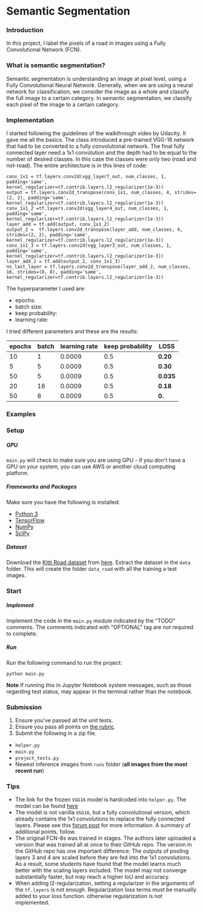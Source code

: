 # Semantic Segmentation
### Introduction
In this project, I label the pixels of a road in images using a Fully Convolutional Network (FCN).

### What is semantic segmentation?
Semantic segmentation is understanding an image at pixel level, using a Fully Convolutional Neural Network. Generally, when we are using a neural network for classification, we consider the image as a whole and classify the full image to a certain category. In semantic segmentation, we classify each pixel of the image to a certain category.

### Implementation
I started following the guidelines of the walkthrough video by Udacity. It gave me all the basics. The class introduced a pre-trained VGG-16 network that had to be converted to a fully convolutional network. The final fully connected layer need a 1x1 convolution and the depth had to be equal to the number of desired classes. In this case the classes were only two (road and not-road).
The entire architecture is in this lines of code:
```
conv_1x1 = tf.layers.conv2d(vgg_layer7_out, num_classes, 1, padding='same', kernel_regularizer=tf.contrib.layers.l2_regularizer(1e-3))
output = tf.layers.conv2d_transpose(conv_1x1, num_classes, 4, strides=(2, 2), padding='same',       kernel_regularizer=tf.contrib.layers.l2_regularizer(1e-3))
conv_1x1_2 =tf.layers.conv2d(vgg_layer4_out, num_classes, 1, padding='same', kernel_regularizer=tf.contrib.layers.l2_regularizer(1e-3))
layer_add = tf.add(output, conv_1x1_2)
output_2 =  tf.layers.conv2d_transpose(layer_add, num_classes, 4, strides=(2, 2), padding='same', kernel_regularizer=tf.contrib.layers.l2_regularizer(1e-3))
conv_1x1_3 = tf.layers.conv2d(vgg_layer3_out, num_classes, 1, padding='same', kernel_regularizer=tf.contrib.layers.l2_regularizer(1e-3))
layer_add_2 = tf.add(output_2, conv_1x1_3)
nn_last_layer = tf.layers.conv2d_transpose(layer_add_2, num_classes, 16, strides=(8, 8), padding='same', kernel_regularizer=tf.contrib.layers.l2_regularizer(1e-3))
```

The hyperparameter I used are:
- epochs:
- batch size:
- keep probability:
- learning rate:

I tried different parameters and these are the results:

| epochs  | batch | learning rate  | keep probability | LOSS |
| ------------- | ------------- | ------------- | ------------- | ------------- |
| 10  | 1 | 0.0009 | 0.5 | **0.20** |
| 5  | 5 | 0.0009 | 0.5 | **0.30** |
| 50  | 5 | 0.0009 | 0.5 | **0.035** |
| 20  | 16 | 0.0009 | 0.5 | **0.18** |
| 50  | 8 | 0.0009 | 0.5 | **0.** |


### Examples


### Setup
##### GPU
`main.py` will check to make sure you are using GPU - if you don't have a GPU on your system, you can use AWS or another cloud computing platform.
##### Frameworks and Packages
Make sure you have the following is installed:
 - [Python 3](https://www.python.org/)
 - [TensorFlow](https://www.tensorflow.org/)
 - [NumPy](http://www.numpy.org/)
 - [SciPy](https://www.scipy.org/)
##### Dataset
Download the [Kitti Road dataset](http://www.cvlibs.net/datasets/kitti/eval_road.php) from [here](http://www.cvlibs.net/download.php?file=data_road.zip).  Extract the dataset in the `data` folder.  This will create the folder `data_road` with all the training a test images.

### Start
##### Implement
Implement the code in the `main.py` module indicated by the "TODO" comments.
The comments indicated with "OPTIONAL" tag are not required to complete.
##### Run
Run the following command to run the project:
```
python main.py
```
**Note** If running this in Jupyter Notebook system messages, such as those regarding test status, may appear in the terminal rather than the notebook.

### Submission
1. Ensure you've passed all the unit tests.
2. Ensure you pass all points on [the rubric](https://review.udacity.com/#!/rubrics/989/view).
3. Submit the following in a zip file.
 - `helper.py`
 - `main.py`
 - `project_tests.py`
 - Newest inference images from `runs` folder  (**all images from the most recent run**)
 
 ### Tips
- The link for the frozen `VGG16` model is hardcoded into `helper.py`.  The model can be found [here](https://s3-us-west-1.amazonaws.com/udacity-selfdrivingcar/vgg.zip)
- The model is not vanilla `VGG16`, but a fully convolutional version, which already contains the 1x1 convolutions to replace the fully connected layers. Please see this [forum post](https://discussions.udacity.com/t/here-is-some-advice-and-clarifications-about-the-semantic-segmentation-project/403100/8?u=subodh.malgonde) for more information.  A summary of additional points, follow. 
- The original FCN-8s was trained in stages. The authors later uploaded a version that was trained all at once to their GitHub repo.  The version in the GitHub repo has one important difference: The outputs of pooling layers 3 and 4 are scaled before they are fed into the 1x1 convolutions.  As a result, some students have found that the model learns much better with the scaling layers included. The model may not converge substantially faster, but may reach a higher IoU and accuracy. 
- When adding l2-regularization, setting a regularizer in the arguments of the `tf.layers` is not enough. Regularization loss terms must be manually added to your loss function. otherwise regularization is not implemented.
